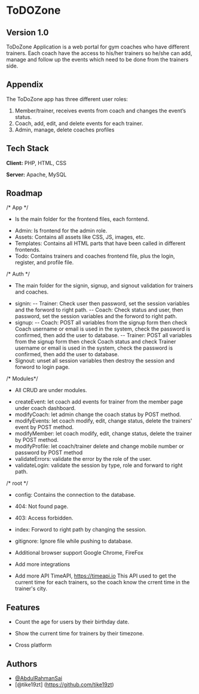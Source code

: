 
# ToDOZone 
## Version 1.0

ToDoZone Application is a web portal for gym coaches who have different trainers. Each coach have the access to his/her trainers so he/she can add, manage and follow up the events which need to be done from the trainers side.

## Appendix

The ToDoZone app has three different user roles:

1. Member/trainer, receives events from coach and changes the event’s status.
2. Coach, add, edit, and delete events for each trainer.
3. Admin, manage, delete coaches profiles


## Tech Stack

**Client:** PHP, HTML, CSS

**Server:** Apache, MySQL


## Roadmap


/* App */ 
* Is the main folder for the frontend files, each forntend.
- Admin: Is frontend for the admin role.
- Assets: Contains all assets like CSS, JS, images, etc.
- Templates: Contains all HTML parts that have been called in different frontends.
- Todo: Contains trainers and coaches frontend file, plus the login, register, and profile file.

/* Auth */
* The main folder for the signin, signup, and signout validation for trainers and coaches.
- signin: 
-- Trainer: Check user then password, set the session variables and the forword to right path.
-- Coach: Check status and user, then password, set the session variables and the forword to right path.
- signup:
-- Coach: POST all variables from the signup form then check Coach username or email is used in the system, check the password is confirmed, then add the user to database.
-- Trainer: POST all variables from the signup form then check Coach status and check Trainer username or email is used in the system, check the password is confirmed, then add the user to database.
- Signout: unset all session variables then destroy the session and forword to login page.

/* Modules*/
* All CRUD are under modules.
- createEvent: let coach add events for trainer from the member page under coach dashboard.
- modifyCoach: let admin change the coach status by POST method.
- modifyEvents: let coach modify, edit, change status, delete the trainers' event by POST method.
- modifyMember: let coach modify, edit, change status, delete the trainer by POST method.
- modifyProfile: let coach/trainer delete and change mobile number or password by POST method
- validateErrors: validate the error by the role of the user.
- validateLogin: validate the session by type, role and forward to right path.

/* root */
- config: Contains the connection to the database.
- 404: Not found page.
- 403: Access forbidden.
- index: Forword to right path by changing the session.
- gitignore: Ignore file while pushing to database.


- Additional browser support
Google Chrome, FireFox

- Add more integrations

- Add more API
TimeAPI, https://timeapi.io
This API used to get the current time for each trainers, so the coach know the crrent time in the trainer's city. 


## Features

- Count the age for users by their birthday date.
- Show the current time for trainers by their timezone. 

- Cross platform


## Authors

- [@AbdulRahmanSai](https://github.com/AbdulRahmanSai)
- [@tike19zt] (https://github.com/tike19zt)

